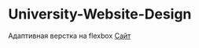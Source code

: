 # University-Website-Design
Адаптивная верстка на flexbox
[Сайт](https://andrew28092002.github.io/University-Website-Design/)
